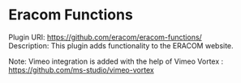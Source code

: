 # Eracom Functions

Plugin URI: https://github.com/eracom/eracom-functions/  
Description: This plugin adds functionality to the ERACOM website.

Note: Vimeo integration is added with the help of Vimeo Vortex : https://github.com/ms-studio/vimeo-vortex
